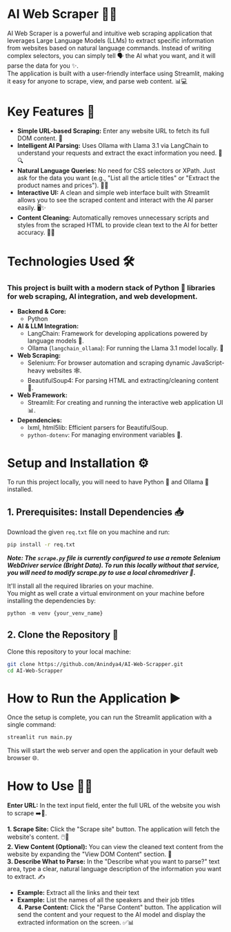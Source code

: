 # AI Web Scraper 🤖🌐

AI Web Scraper is a powerful and intuitive web scraping application that leverages Large Language Models (LLMs) to extract specific information from websites based on natural language commands. Instead of writing complex selectors, you can simply tell 🗣️ the AI what you want, and it will parse the data for you ✨.  
The application is built with a user-friendly interface using Streamlit, making it easy for anyone to scrape, view, and parse web content. 📊💻

# Key Features 🚀
* **Simple URL-based Scraping:** Enter any website URL to fetch its full DOM content. 🔗
* **Intelligent AI Parsing:** Uses Ollama with Llama 3.1 via LangChain to understand your requests and extract the exact information you need. 🧠🔍
* **Natural Language Queries:** No need for CSS selectors or XPath. Just ask for the data you want (e.g., "List all the article titles" or "Extract the product names and prices"). 💬💡
* **Interactive UI:** A clean and simple web interface built with Streamlit allows you to see the scraped content and interact with the AI parser easily. 🖥️✨
* **Content Cleaning:** Automatically removes unnecessary scripts and styles from the scraped HTML to provide clean text to the AI for better accuracy. 🧹📄

# Technologies Used 🛠️
### This project is built with a modern stack of Python 🐍 libraries for web scraping, AI integration, and web development.
* **Backend & Core:**
  * Python
* **AI & LLM Integration:**
  * LangChain: Framework for developing applications powered by language models 📖.
  * Ollama (`langchain_ollama`): For running the Llama 3.1 model locally. 🧠
* **Web Scraping:**
  * Selenium: For browser automation and scraping dynamic JavaScript-heavy websites 🕸️.
  * BeautifulSoup4: For parsing HTML and extracting/cleaning content 🍲.
* **Web Framework:**
  * Streamlit: For creating and running the interactive web application UI 📊.
* **Dependencies:**
  * lxml, html5lib: Efficient parsers for BeautifulSoup.
  * `python-dotenv`: For managing environment variables 🔑.

# Setup and Installation ⚙️
To run this project locally, you will need to have Python 🐍 and Ollama 🦙 installed.

## **1. Prerequisites: Install Dependencies 📥**

Download the given `req.txt` file on you machine and run:  
```sh
pip install -r req.txt
```
***Note: The `scrape.py` file is currently configured to use a remote Selenium WebDriver service (Bright Data). To run this locally without that service, you will need to modify scrape.py to use a local chromedriver 🔧.***

It'll install all the required libraries on your machine.  
You might as well crate a virtual environment on your machine before installing the dependencies by:

```python
python -m venv {your_venv_name}
``` 
## **2. Clone the Repository 📂**
Clone this repository to your local machine:

```bash
git clone https://github.com/Anindya4/AI-Web-Scrapper.git
cd AI-Web-Scrapper
```

# How to Run the Application ▶️
Once the setup is complete, you can run the Streamlit application with a single command:
```bash
streamlit run main.py
```
This will start the web server and open the application in your default web browser 🌐.

# How to Use 🧑‍💻
**Enter URL:** In the text input field, enter the full URL of the website you wish to scrape ➡️🔗.

**1. Scrape Site:** Click the "Scrape site" button. The application will fetch the website's content. 🖱️📄  
**2. View Content (Optional):** You can view the cleaned text content from the website by expanding the "View DOM Content" section. 👀  
**3. Describe What to Parse:** In the "Describe what you want to parse?" text area, type a clear, natural language description of the information you want to extract. ✍️  
 * **Example:** Extract all the links and their text
 * **Example:** List the names of all the speakers and their job titles   
**4. Parse Content:** Click the "Parse Content" button. The application will send the content and your request to the AI model and display the extracted information on the screen. ✅📊  












